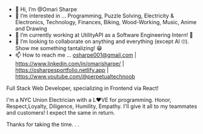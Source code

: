 - 👋 Hi, I’m @Omari Sharpe
- 👀 I’m interested in ... Programming, Puzzle Solving, Electricity & Electronics, Technology, Finances, Biking, Wood-Working, Music, Anime and Drawing
- 🌱 I’m currently working at UtilityAPI as a Software Engineering Intern! 🥳
- 💞️ I’m looking to collaborate on anything and everything (except AI 🙄). Show me something tantalizing! 😁
- 📫 How to reach me ... osharpe001@gmail.com | https://www.linkedin.com/in/omarisharpe/ | https://osharpesportfolio.netlify.app | https://www.youtube.com/@perpetualtechnoob

<!---
OSharpe/OSharpe is a ✨ special ✨ repository because its `README.md` (this file) appears on your GitHub profile.
You can click the Preview link to take a look at your changes.
--->

  Full Stack Web Developer, specializing in Frontend via React! 
  
  I'm a NYC Union Electrician with a L❤️VE for programming.
  Honor, Respect,Loyalty, Diligence, Humility, Empathy. I'll give it all to my teammates and customers! I expect the same in return.
  
  Thanks for taking the time. . .

